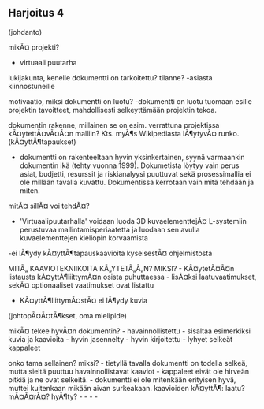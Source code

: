 ﻿## Harjoitus 4

(johdanto)

mikÃ¤ projekti?
- virtuaali puutarha

lukijakunta, kenelle dokumentti on tarkoitettu?
tilanne?
-asiasta kiinnostuneille

motivaatio, miksi dokumentti on luotu?
-dokumentti on luotu tuomaan esille projektin tavoitteet, mahdollisesti selkeyttämään projektin tekoa.

dokumentin rakenne, millainen se on esim. verrattuna projektissa kÃ¤ytettÃ¤vÃ¤Ã¤n malliin? Kts. myÃ¶s Wikipediasta lÃ¶ytyvÃ¤ runko.
(kÃ¤yttÃ¶tapaukset)
- dokumentti on rakenteeltaan hyvin yksinkertainen, syynä varmaankin dokumentin ikä (tehty vuonna 1999). Dokumetista löytyy vain perus asiat, budjetti, resurssit ja riskianalyysi puuttuvat sekä prosessimallia ei ole millään tavalla kuvattu.
Dokumentissa kerrotaan vain mitä tehdään ja miten.

mitÃ¤ sillÃ¤ voi tehdÃ¤?
- 'Virtuaalipuutarhalla' voidaan luoda 3D kuvaelementtejÃ¤ L-systemiin perustuvaa mallintamisperiaatetta ja luodaan sen avulla kuvaelementtejen kieliopin korvaamista

-ei lÃ¶ydy kÃ¤yttÃ¶tapauskaavioita kyseisestÃ¤ ohjelmistosta

MITÃ„ KAAVIOTEKNIIKOITA KÃ„YTETÃ„Ã„N? MIKSI?
	- KÃ¤ytetÃ¤Ã¤n listausta kÃ¤yttÃ¶liittymÃ¤n osista puhuttaessa
	- lisÃ¤ksi laatuvaatimukset, sekÃ¤ optionaaliset vaatimukset ovat listattu

	

- KÃ¤yttÃ¶liittymÃ¤stÃ¤ ei lÃ¶ydy kuvia


(johtopÃ¤Ã¤tÃ¶kset, oma mielipide)

mikÃ¤ tekee hyvÃ¤n dokumentin?
	- havainnollistettu
		- sisaltaa esimerkiksi kuvia ja kaavioita
	- hyvin jasennelty
	- hyvin kirjoitettu 
	- lyhyet selkeät kappaleet

onko tama sellainen? miksi?
	- tietyllä tavalla dokumentti on todella selkeä, mutta sieltä puuttuu havainnollistavat kaaviot
	- kappaleet eivät ole hirveän pitkiä ja ne ovat selkeitä.
	- dokumentti ei ole mitenkään erityisen hyvä, muttei kuitenkaan mikään aivan surkeakaan.
kaavioiden kÃ¤yttÃ¶: laatu? mÃ¤Ã¤rÃ¤? hyÃ¶ty?
	- 
	- 
	- 
	- 
